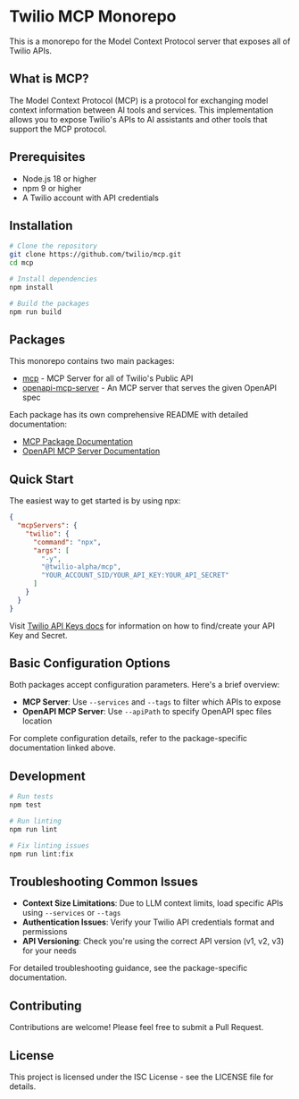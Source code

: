 # Twilio MCP Monorepo

This is a monorepo for the Model Context Protocol server that exposes all of Twilio APIs.

## What is MCP?

The Model Context Protocol (MCP) is a protocol for exchanging model context information between AI tools and services. This implementation allows you to expose Twilio's APIs to AI assistants and other tools that support the MCP protocol.

## Prerequisites

- Node.js 18 or higher
- npm 9 or higher
- A Twilio account with API credentials

## Installation

```bash
# Clone the repository
git clone https://github.com/twilio/mcp.git
cd mcp

# Install dependencies
npm install

# Build the packages
npm run build
```

## Packages

This monorepo contains two main packages:

- [mcp](/packages/mcp) - MCP Server for all of Twilio's Public API
- [openapi-mcp-server](/packages/openapi-mcp-server) - An MCP server that serves the given OpenAPI spec

Each package has its own comprehensive README with detailed documentation:

- [MCP Package Documentation](/packages/mcp/README.md)
- [OpenAPI MCP Server Documentation](/packages/openapi-mcp-server/README.md)

## Quick Start

The easiest way to get started is by using npx:

```json
{
  "mcpServers": {
    "twilio": {
      "command": "npx",
      "args": [
        "-y", 
        "@twilio-alpha/mcp",
        "YOUR_ACCOUNT_SID/YOUR_API_KEY:YOUR_API_SECRET"
      ]
    }
  }
}
```

Visit [Twilio API Keys docs](https://www.twilio.com/docs/iam/api-keys) for information on how to find/create your API Key and Secret.

## Basic Configuration Options

Both packages accept configuration parameters. Here's a brief overview:

- **MCP Server**: Use `--services` and `--tags` to filter which APIs to expose
- **OpenAPI MCP Server**: Use `--apiPath` to specify OpenAPI spec files location

For complete configuration details, refer to the package-specific documentation linked above.

## Development

```bash
# Run tests
npm test

# Run linting
npm run lint

# Fix linting issues
npm run lint:fix
```

## Troubleshooting Common Issues

- **Context Size Limitations**: Due to LLM context limits, load specific APIs using `--services` or `--tags`
- **Authentication Issues**: Verify your Twilio API credentials format and permissions
- **API Versioning**: Check you're using the correct API version (v1, v2, v3) for your needs

For detailed troubleshooting guidance, see the package-specific documentation.

## Contributing

Contributions are welcome! Please feel free to submit a Pull Request.

## License

This project is licensed under the ISC License - see the LICENSE file for details.
